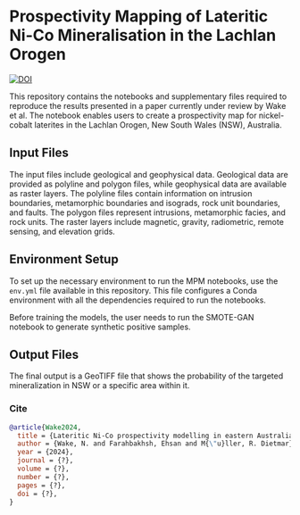 # Prospectivity Mapping of Lateritic Ni-Co Mineralisation in the Lachlan Orogen

[![DOI](https://zenodo.org/badge/590281373.svg)](https://zenodo.org/doi/10.5281/zenodo.10681931)

This repository contains the notebooks and supplementary files required to reproduce the results presented in a paper currently under review by Wake et al. The notebook enables users to create a prospectivity map for nickel-cobalt laterites in the Lachlan Orogen, New South Wales (NSW), Australia.

## Input Files

The input files include geological and geophysical data. Geological data are provided as polyline and polygon files, while geophysical data are available as raster layers. The polyline files contain information on intrusion boundaries, metamorphic boundaries and isograds, rock unit boundaries, and faults. The polygon files represent intrusions, metamorphic facies, and rock units. The raster layers include magnetic, gravity, radiometric, remote sensing, and elevation grids.

## Environment Setup

To set up the necessary environment to run the MPM notebooks, use the `env.yml` file available in this repository. This file configures a Conda environment with all the dependencies required to run the notebooks.

Before training the models, the user needs to run the SMOTE-GAN notebook to generate synthetic positive samples.

## Output Files

The final output is a GeoTIFF file that shows the probability of the targeted mineralization in NSW or a specific area within it.

### Cite

```bib
@article{Wake2024,
  title = {Lateritic Ni-Co prospectivity modelling in eastern Australia using an enhanced generative adversarial network and positive-unlabelled bagging},
  author = {Wake, N. and Farahbakhsh, Ehsan and M{\"u}ller, R. Dietmar},
  year = {2024},
  journal = {?},
  volume = {?},
  number = {?},
  pages = {?},
  doi = {?},
}
```
